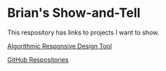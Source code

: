 # Brian's Show-and-Tell

This respository has links to projects I want to show.

[Algorithmic Responsive Design Tool](https://www.tarptiedown.com/response/response-tool.html)

[GitHub Respositories](https://github.com/BrianHCombes)
